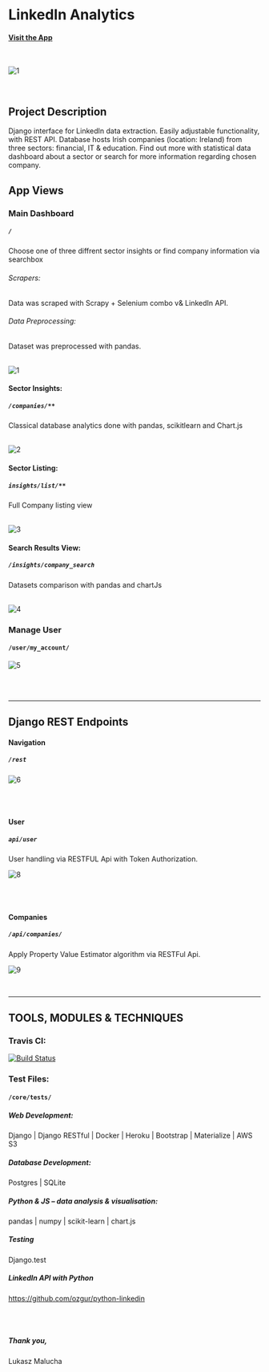 # LinkedIn Analytics

#### [Visit the App](https://linkedinanalytics1.herokuapp.com/)

<br>

![1](https://user-images.githubusercontent.com/26208598/54323062-84431580-45ef-11e9-9598-17a44a6efc29.JPG)

<br>

## Project Description

Django interface for LinkedIn data extraction. Easily adjustable functionality, with REST API. 
Database hosts Irish companies (location: Ireland) from three sectors: financial, IT & education. 
Find out more with statistical data dashboard about a sector or search for more information regarding chosen company.


## App Views

### Main Dashboard
##### `/`
Choose one of three diffrent sector insights or find company information via searchbox

###### Scrapers:

Data was scraped with Scrapy + Selenium combo v& LinkedIn API.

###### Data Preprocessing:
Dataset was preprocessed with pandas. 
<br>
<br>

![1](https://user-images.githubusercontent.com/26208598/54323062-84431580-45ef-11e9-9598-17a44a6efc29.JPG)

#### Sector Insights:
##### `/companies/**`
Classical database analytics done with pandas, scikitlearn and Chart.js
<br>
<br>

![2](https://user-images.githubusercontent.com/26208598/54323063-84431580-45ef-11e9-8302-60f5bdef0e66.JPG)

#### Sector Listing:
##### `insights/list/**`
Full Company listing view
<br>
<br>

![3](https://user-images.githubusercontent.com/26208598/54323064-84dbac00-45ef-11e9-89a2-3fa39aa7bb48.JPG)

#### Search Results View:
##### `/insights/company_search`
Datasets comparison with pandas and chartJs
<br>
<br>

![4](https://user-images.githubusercontent.com/26208598/54323065-84dbac00-45ef-11e9-8515-a9e330b8af41.JPG)

 
### Manage User
#### `/user/my_account/`

![5](https://user-images.githubusercontent.com/26208598/54323066-84dbac00-45ef-11e9-91a6-c3c0f4da85e0.JPG)

<br>
<br>





-----------------

## Django REST Endpoints

#### Navigation
##### `/rest`

![6](https://user-images.githubusercontent.com/26208598/54323067-84dbac00-45ef-11e9-9baa-f4d0cb78c044.JPG)

<br>
<br>

#### User
##### `api/user`

 User handling via RESTFUL Api with Token Authorization.

![8](https://user-images.githubusercontent.com/26208598/54323069-85744280-45ef-11e9-9c9f-2f2ea1420e82.JPG)

<br>
<br>



#### Companies 
##### `/api/companies/`

Apply Property Value Estimator algorithm via RESTFul Api.
 
![9](https://user-images.githubusercontent.com/26208598/54323070-85744280-45ef-11e9-834e-a1afcfd51993.JPG) 

<br>


-----------------



## TOOLS, MODULES & TECHNIQUES

### Travis CI:

[![Build Status](https://travis-ci.com/LukaszMalucha/Linkedin-Analytics.svg?branch=master)](https://travis-ci.com/LukaszMalucha/Linkedin-Analytics)

### Test Files:
#### `/core/tests/`

##### Web Development:
Django | Django RESTful | Docker | Heroku | Bootstrap | Materialize | AWS S3

##### Database Development:
Postgres | SQLite

##### Python & JS – data analysis & visualisation:
pandas | numpy | scikit-learn | chart.js

##### Testing
Django.test

##### LinkedIn API with Python 
https://github.com/ozgur/python-linkedin

<br>
<br>

##### Thank you,

Lukasz Malucha
